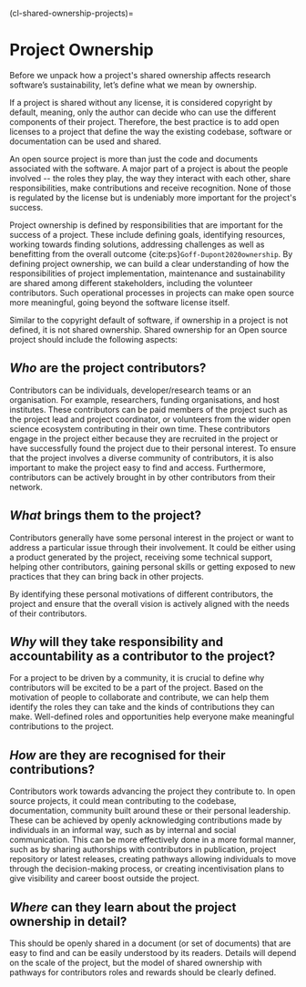 (cl-shared-ownership-projects)=
# Project Ownership

Before we unpack how a project's shared ownership affects research software’s sustainability, let’s define what we mean by ownership.

If a project is shared without any license, it is considered copyright by default, meaning, only the author can decide who can use the different components of their project. Therefore, the best practice is to add open licenses to a project that define the way the existing codebase, software or documentation can be used and shared.

An open source project is more than just the code and documents associated with the software. A major part of a project is about the people involved -- the roles they play, the way they interact with each other, share responsibilities, make contributions and receive recognition. None of those is regulated by the license but is undeniably more important for the project's success.

Project ownership is defined by responsibilities that are important for the success of a project. These include defining goals, identifying resources, working towards finding solutions, addressing challenges as well as benefitting from the overall outcome {cite:ps}`Goff-Dupont2020ownership`. By defining project ownership, we can build a clear understanding of how the responsibilities of project implementation, maintenance and sustainability are shared among different stakeholders, including the volunteer contributors. Such operational processes in projects can make open source more meaningful, going beyond the software license itself.

Similar to the copyright default of software, if ownership in a project is not defined, it is not shared ownership. Shared ownership for an Open source project should include the following aspects:

## *Who* are the project contributors?

Contributors can be individuals, developer/research teams or an organisation. For example, researchers, funding organisations, and host institutes. These contributors can be paid members of the project such as the project lead and project coordinator, or volunteers from the wider open science ecosystem contributing in their own time. These contributors engage in the project either because they are recruited in the project or have successfully found the project due to their personal interest. To ensure that the project involves a diverse community of contributors, it is also important to make the project easy to find and access. Furthermore, contributors can be actively brought in by other contributors from their network.

## *What* brings them to the project?

Contributors generally have some personal interest in the project or want to address a particular issue through their involvement. It could be either using a product generated by the project, receiving some technical support, helping other contributors, gaining personal skills or getting exposed to new practices that they can bring back in other projects.

By identifying these personal motivations of different contributors, the project and ensure that the overall vision is actively aligned with the needs of their contributors.

## *Why* will they take responsibility and accountability as a contributor to the project?

For a project to be driven by a community, it is crucial to define why contributors will be excited to be a part of the project. Based on the motivation of people to collaborate and contribute, we can help them identify the roles they can take and the kinds of contributions they can make. Well-defined roles and opportunities help everyone make meaningful contributions to the project.

## *How* are they are recognised for their contributions?

Contributors work towards advancing the project they contribute to. In open source projects, it could mean contributing to the codebase, documentation, community built around these or their personal leadership. These can be achieved by openly acknowledging contributions made by individuals in an informal way, such as by internal and social communication. This can be more effectively done in a more formal manner, such as by sharing authorships with contributors in publication, project repository or latest releases, creating pathways allowing individuals to move through the decision-making process, or creating incentivisation plans to give visibility and career boost outside the project.

## *Where* can they learn about the project ownership in detail?

This should be openly shared in a document (or set of documents) that are easy to find and can be easily understood by its readers. Details will depend on the scale of the project, but the model of shared ownership with pathways for contributors roles and rewards should be clearly defined.
